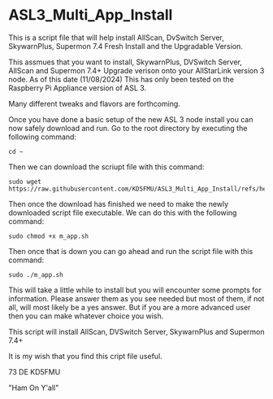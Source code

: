 # ASL3_Multi_App_Install
This is a script file that will help install AllScan, DvSwitch Server, SkywarnPlus, Supermon 7.4 Fresh Install and the Upgradable Version.

This assmues that you want to install, SkywarnPlus, DVSwitch Server, AllScan and Supermon 7.4+ Upgrade verison onto your AllStarLink version 3 node. As of this date (11/08/2024) This has only been tested on the Raspberry Pi Appliance version of ASL 3.

Many different tweaks and flavors are forthcoming.


Once you have done a basic setup of the new ASL 3 node install you can now safely download and run. Go to the root directory by executing the following command:

```
cd ~
```

Then we can download the scriupt file with this command:

```
sudo wget https://raw.githubusercontent.com/KD5FMU/ASL3_Multi_App_Install/refs/heads/main/m_app.sh
```

Then once the download has finished we need to make the newly downloaded script file executable. We can do this with the following command:

```
sudo chmod +x m_app.sh
```

Then once that is down you can go ahead and run the script file with this command:

```
sudo ./m_app.sh
```

This will take a little while to install but you will encounter some prompts for information. Please answer them as you see needed but most of them, if not all, will most likely be a yes answer. But if you are a more advanced user then you can make whatever choice you wish.

This script will install AllScan, DVSwitch Server, SkywarnPlus and Supermon 7.4+ 

It is my wish that you find this cript file useful.

73 DE KD5FMU

"Ham On Y'all" 

